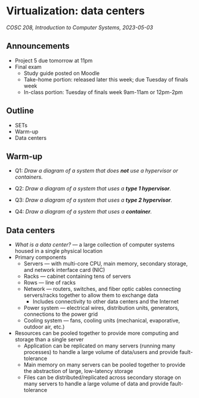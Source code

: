 # Virtualization: data centers
_COSC 208, Introduction to Computer Systems, 2023-05-03_

## Announcements
* Project 5 due tomorrow at 11pm
* Final exam
    * Study guide posted on Moodle
    * Take-home portion: released later this week; due Tuesday of finals week
    * In-class portion: Tuesday of finals week 9am-11am or 12pm-2pm

## Outline
* SETs
* Warm-up
* Data centers

## Warm-up

* Q1: _Draw a diagram of a system that does **not** use a hypervisor or containers._

* Q2: _Draw a diagram of a system that uses a **type 1 hypervisor**._

* Q3: _Draw a diagram of a system that uses a **type 2 hypervisor**._

* Q4: _Draw a diagram of a system that uses a **container**._

## Data centers

* _What is a data center?_ — a large collection of computer systems housed in a single physical location
* Primary components
    * Servers — with multi-core CPU, main memory, secondary storage, and network interface card (NIC)
    * Racks — cabinet containing tens of servers
    * Rows — line of racks
    * Network — routers, switches, and fiber optic cables connecting servers/racks together to allow them to exchange data
        * Includes connectivity to other data centers and the Internet
    * Power system — electrical wires, distribution units, generators, connections to the power grid
    * Cooling system — fans, cooling units (mechanical, evaporative, outdoor air, etc.)
* Resources can be pooled together to provide more computing and storage than a single server
    * Application can be replicated on many servers (running many processes) to handle a large volume of data/users and provide fault-tolerance
    * Main memory on many servers can be pooled together to provide the abstraction of large, low-latency storage
    * Files can be distributed/replicated across secondary storage on many servers to handle a large volume of data and provide fault-tolerance
